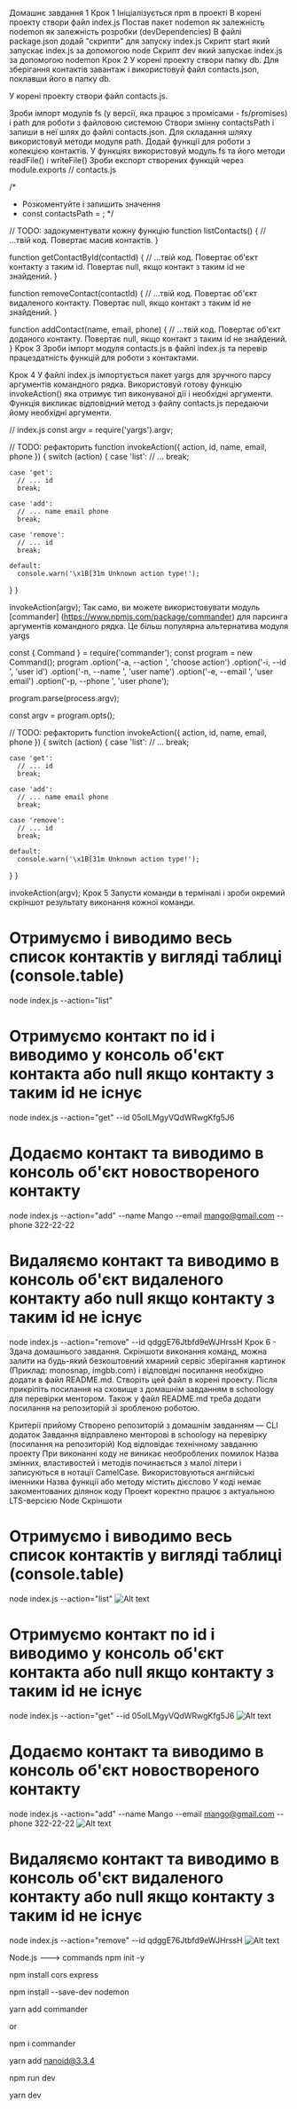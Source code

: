 Домашнє завдання 1
Крок 1
Ініціалізується npm в проекті
В корені проекту створи файл index.js
Постав пакет nodemon як залежність nodemon як залежність розробки (devDependencies)
В файлі package.json додай "скрипти" для запуску index.js
Скрипт start який запускає index.js за допомогою node
Скрипт dev який запускає index.js за допомогою nodemon
Крок 2
У корені проекту створи папку db. Для зберігання контактів завантаж і використовуй файл contacts.json, поклавши його в папку db.

У корені проекту створи файл contacts.js.

Зроби імпорт модулів fs (у версії, яка працює з промісами - fs/promises) і path для роботи з файловою системою
Створи змінну contactsPath і запиши в неї шлях до файлі contacts.json. Для складання шляху використовуй методи модуля path.
Додай функції для роботи з колекцією контактів. У функціях використовуй модуль fs та його методи readFile() і writeFile()
Зроби експорт створених функцій через module.exports
// contacts.js

/*
 * Розкоментуйте і запишить значення
 * const contactsPath = ;
 */

// TODO: задокументувати кожну функцію
function listContacts() {
  // ...твій код. Повертає масив контактів.
}

function getContactById(contactId) {
  // ...твій код. Повертає об'єкт контакту з таким id. Повертає null, якщо контакт з таким id не знайдений.
}

function removeContact(contactId) {
  // ...твій код. Повертає об'єкт видаленого контакту. Повертає null, якщо контакт з таким id не знайдений.
}

function addContact(name, email, phone) {
  // ...твій код. Повертає об'єкт доданого контакту. Повертає null, якщо контакт з таким id не знайдений.
}
Крок 3
Зроби імпорт модуля contacts.js в файлі index.js та перевір працездатність функцій для роботи з контактами.

Крок 4
У файлі index.js імпортується пакет yargs для зручного парсу аргументів командного рядка. Використовуй готову функцію invokeAction() яка отримує тип виконуваної дії і необхідні аргументи. Функція викликає відповідний метод з файлу contacts.js передаючи йому необхідні аргументи.

// index.js
const argv = require('yargs').argv;

// TODO: рефакторить
function invokeAction({ action, id, name, email, phone }) {
  switch (action) {
    case 'list':
      // ...
      break;

    case 'get':
      // ... id
      break;

    case 'add':
      // ... name email phone
      break;

    case 'remove':
      // ... id
      break;

    default:
      console.warn('\x1B[31m Unknown action type!');
  }
}

invokeAction(argv);
Так само, ви можете використовувати модуль [commander] (https://www.npmjs.com/package/commander) для парсинга аргументів командного рядка. Це більш популярна альтернатива модуля yargs

const { Command } = require('commander');
const program = new Command();
program
  .option('-a, --action <type>', 'choose action')
  .option('-i, --id <type>', 'user id')
  .option('-n, --name <type>', 'user name')
  .option('-e, --email <type>', 'user email')
  .option('-p, --phone <type>', 'user phone');

program.parse(process.argv);

const argv = program.opts();

// TODO: рефакторить
function invokeAction({ action, id, name, email, phone }) {
  switch (action) {
    case 'list':
      // ...
      break;

    case 'get':
      // ... id
      break;

    case 'add':
      // ... name email phone
      break;

    case 'remove':
      // ... id
      break;

    default:
      console.warn('\x1B[31m Unknown action type!');
  }
}

invokeAction(argv);
Крок 5
Запусти команди в терміналі і зроби окремий скріншот результату виконання кожної команди.

# Отримуємо і виводимо весь список контактів у вигляді таблиці (console.table)
node index.js --action="list"

# Отримуємо контакт по id і виводимо у консоль об'єкт контакта або null якщо контакту з таким id не існує
node index.js --action="get" --id 05olLMgyVQdWRwgKfg5J6

# Додаємо контакт та виводимо в консоль об'єкт новоствореного контакту
node index.js --action="add" --name Mango --email mango@gmail.com --phone 322-22-22

# Видаляємо контакт та виводимо в консоль об'єкт видаленого контакту або null якщо контакту з таким id не існує
node index.js --action="remove" --id qdggE76Jtbfd9eWJHrssH
Крок 6 - Здача домашнього завдання.
Скріншоти виконання команд, можна залити на будь-який безкоштовний хмарний сервіс зберігання картинок (Приклад: monosnap, imgbb.com) і відповідні посилання необхідно додати в файл README.md. Створіть цей файл в корені проекту. Після прикріпіть посилання на сховище з домашнім завданням в schoology для перевірки ментором. Також у файл README.md треба додати посилання на репозиторій зі зробленою роботою.

Критерії прийому
Створено репозиторій з домашнім завданням — CLI додаток
Завдання відправлено менторові в schoology на перевірку (посилання на репозиторій)
Код відповідає технічному завданню проекту
При виконанні коду не виникає необроблених помилок
Назва змінних, властивостей і методів починається з малої літери і записуються в нотації CamelCase. Використовуються англійські іменники
Назва функції або методу містить дієслово
У коді немає закоментованих ділянок коду
Проект коректно працює з актуальною LTS-версією Node
Cкріншоти

# Отримуємо і виводимо весь список контактів у вигляді таблиці (console.table)
node index.js --action="list"
![Alt text](img/list.png)

# Отримуємо контакт по id і виводимо у консоль об'єкт контакта або null якщо контакту з таким id не існує
node index.js --action="get" --id 05olLMgyVQdWRwgKfg5J6
![Alt text](img/get.png)

# Додаємо контакт та виводимо в консоль об'єкт новоствореного контакту
node index.js --action="add" --name Mango --email mango@gmail.com --phone 322-22-22
![Alt text](img/add.png)

# Видаляємо контакт та виводимо в консоль об'єкт видаленого контакту або null якщо контакту з таким id не існує
node index.js --action="remove" --id qdggE76Jtbfd9eWJHrssH
![Alt text](img/remove.png)





Node.js ---> commands
npm init -y

npm install cors express

npm install --save-dev nodemon

yarn add commander

or

npm i commander

yarn add nanoid@3.3.4

npm run dev

yarn dev


